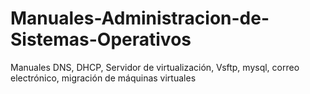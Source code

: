 # Manuales-Administracion-de-Sistemas-Operativos
Manuales DNS, DHCP, Servidor de virtualización, Vsftp, mysql, correo electrónico, migración de máquinas virtuales 

